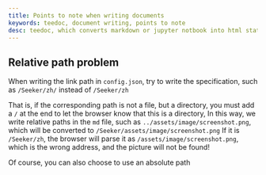 ```yaml
---
title: Points to note when writing documents
keywords: teedoc, document writing, points to note
desc: teedoc, which converts markdown or jupyter notbook into html static web pages, introduces the points to note when writing documents with teedoc
---
```



## Relative path problem

When writing the link path in `config.json`, try to write the specification, such as `/Seeker/zh/` instead of `/Seeker/zh`

That is, if the corresponding path is not a file, but a directory, you must add a `/` at the end to let the browser know that this is a directory,
In this way, we write relative paths in the `md` file, such as `../assets/image/screenshot.png`, which will be converted to `/Seeker/assets/image/screenshot.png`
If it is `/Seeker/zh`, the browser will parse it as `/assets/image/screenshot.png`, which is the wrong address, and the picture will not be found!

Of course, you can also choose to use an absolute path
